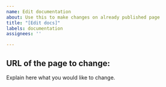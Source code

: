```yaml
---
name: Edit documentation
about: Use this to make changes on already published page
title: "[Edit docs]"
labels: documentation
assignees: ''

---
```


URL of the page to change:
---
Explain here what you would like to change.
